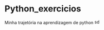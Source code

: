 # Python_exercicios
Minha trajetória na aprendizagem de python <img src="https://img.icons8.com/?size=100&id=pIJdjOoL6KfU&format=png&color=000000" alt="sd" widht=16 height=16>
